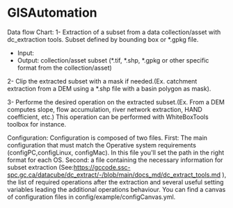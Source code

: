 # GISAutomation
Data flow Chart:
1- Extraction of a subset from a data collection/asset with dc_extraction tools. Subset defined by bounding box or *.gpkg file.  
- Input: 
- Output: collection/asset subset (*.tif, *.shp, *.gpkg  or other specific format from the collection/asset)

2- Clip the extracted subset with a mask if needed.(Ex. catchment extraction from a DEM using a *.shp file with a basin polygon as mask).

3- Performe the desired operation on the extracted subset.(Ex. From a DEM computes slope, flow accumulation, river network extraction, HAND coefficient, etc.) This operation can be performed with WhiteBoxTools toolbox for instance. 

Configuration:
Configuration is composed of two files. First: The main configuration that must match the Operative system requirements (configPC,configLinux, configMac). In this file you'll set the path in the right format for each OS. Second: a file containing the necessary information for subset extraction (See:https://gccode.ssc-spc.gc.ca/datacube/dc_extract/-/blob/main/docs_md/dc_extract_tools.md ), the list of required operations after the extraction and several useful setting variables leading the additional operations behaviour.  You can find a canvas of configuration files in config/example/configCanvas.yml.